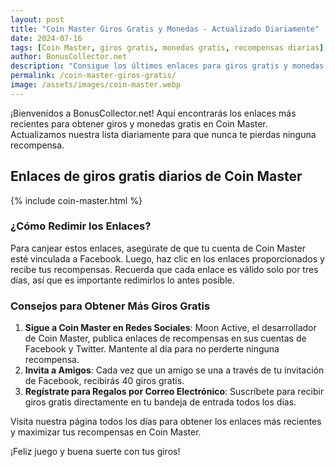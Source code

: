 ```yaml
---
layout: post
title: "Coin Master Giros Gratis y Monedas - Actualizado Diariamente"
date: 2024-07-16
tags: [Coin Master, giros gratis, monedas gratis, recompensas diarias]
author: BonusCollector.net
description: "Consigue los últimos enlaces para giros gratis y monedas en Coin Master actualizados diariamente. Aumenta tus recompensas sin costo."
permalink: /coin-master-giros-gratis/
image: /assets/images/coin-master.webp
---
```


¡Bienvenidos a BonusCollector.net! Aquí encontrarás los enlaces más recientes para obtener giros y monedas gratis en Coin Master. Actualizamos nuestra lista diariamente para que nunca te pierdas ninguna recompensa.

## Enlaces de giros gratis diarios de Coin Master

{% include coin-master.html %}

### ¿Cómo Redimir los Enlaces?

Para canjear estos enlaces, asegúrate de que tu cuenta de Coin Master esté vinculada a Facebook. Luego, haz clic en los enlaces proporcionados y recibe tus recompensas. Recuerda que cada enlace es válido solo por tres días, así que es importante redimirlos lo antes posible.

### Consejos para Obtener Más Giros Gratis

1. **Sigue a Coin Master en Redes Sociales**: Moon Active, el desarrollador de Coin Master, publica enlaces de recompensas en sus cuentas de Facebook y Twitter. Mantente al día para no perderte ninguna recompensa.
2. **Invita a Amigos**: Cada vez que un amigo se una a través de tu invitación de Facebook, recibirás 40 giros gratis.
3. **Regístrate para Regalos por Correo Electrónico**: Suscríbete para recibir giros gratis directamente en tu bandeja de entrada todos los días.

Visita nuestra página todos los días para obtener los enlaces más recientes y maximizar tus recompensas en Coin Master.

¡Feliz juego y buena suerte con tus giros!